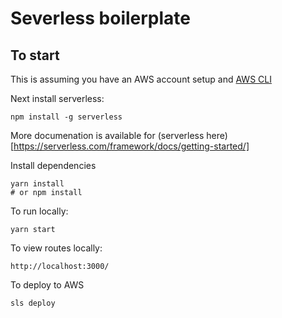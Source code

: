 Severless boilerplate
====================

## To start

This is assuming you have an AWS account setup and [AWS CLI](http://docs.aws.amazon.com/cli/latest/userguide/installing.html)

Next install serverless:

```
npm install -g serverless
```

More documenation is available for (serverless here)[https://serverless.com/framework/docs/getting-started/]

Install dependencies
```
yarn install
# or npm install
```

To run locally:

```
yarn start
```

To view routes locally:
```
http://localhost:3000/
```

To deploy to AWS
```
sls deploy
```